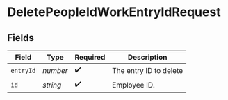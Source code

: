 # DeletePeopleIdWorkEntryIdRequest


## Fields

| Field                  | Type                   | Required               | Description            |
| ---------------------- | ---------------------- | ---------------------- | ---------------------- |
| `entryId`              | *number*               | :heavy_check_mark:     | The entry ID to delete |
| `id`                   | *string*               | :heavy_check_mark:     | Employee ID.           |